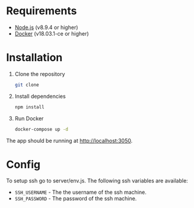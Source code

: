 
# Requirements

- [Node.js](https://nodejs.org/en/) (v8.9.4 or higher)
- [Docker](https://www.docker.com/) (v18.03.1-ce or higher)

# Installation

1. Clone the repository

    ```bash
    git clone
    ```
2. Install dependencies

    ```bash
    npm install
    ```
3. Run Docker

    ```bash
    docker-compose up -d
    ```

The app should be running at [http://localhost:3050](http://localhost:3050).

# Config

To setup ssh go to server/env.js. The following ssh variables are available:

- `SSH_USERNAME` - The the username of the ssh machine.
- `SSH_PASSWORD` - The password of the ssh machine.

